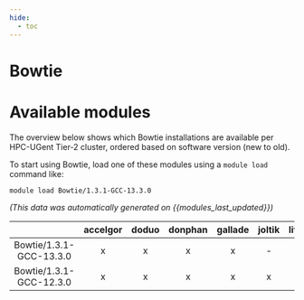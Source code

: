 ```yaml
---
hide:
  - toc
---
```


Bowtie
======

# Available modules


The overview below shows which Bowtie installations are available per HPC-UGent Tier-2 cluster, ordered based on software version (new to old).

To start using Bowtie, load one of these modules using a `module load` command like:

```shell
module load Bowtie/1.3.1-GCC-13.3.0
```

*(This data was automatically generated on {{modules_last_updated}})*  

| |accelgor|doduo|donphan|gallade|joltik|litleo|shinx|
| :---: | :---: | :---: | :---: | :---: | :---: | :---: | :---: |
|Bowtie/1.3.1-GCC-13.3.0|x|x|x|x|-|x|x|
|Bowtie/1.3.1-GCC-12.3.0|x|x|x|x|x|x|x|
